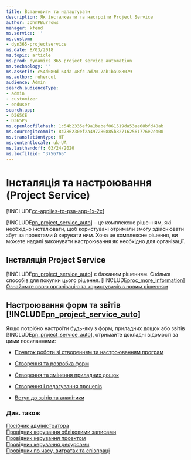 ```yaml
---
title: Встановити та налаштувати
description: Як інсталювати та настроїти Project Service
author: JohnPBurrows
manager: kfend
ms.service: ''
ms.custom:
- dyn365-projectservice
ms.date: 8/03/2018
ms.topic: article
ms.prod: dynamics 365 project service automation
ms.technology: ''
ms.assetid: c54d080d-64da-48fc-ad70-7ab1ba988079
ms.author: ruhercul
audience: Admin
search.audienceType:
- admin
- customizer
- enduser
search.app:
- D365CE
- D365PS
ms.openlocfilehash: 1c54b2335ef9a1babef061519da53ae68bfd48ab
ms.sourcegitcommit: 8c786230ef2a497280885b827162561776e2eb00
ms.translationtype: HT
ms.contentlocale: uk-UA
ms.lasthandoff: 03/24/2020
ms.locfileid: "3756765"
---
```

# <a name="install-and-customize-project-service"></a>Інсталяція та настроювання (Project Service)

[!INCLUDE[cc-applies-to-psa-app-1x-2x](../includes/cc-applies-to-psa-app-1x-2x.md)]

[!INCLUDE[pn_project_service_auto](../includes/pn-project-service-auto.md)] – це комплексне рішенням, які необхідно інсталювати, щоб користувачі отримали змогу здійснювати збут за проектами й керувати ним. Хоча це комплексне рішення, ви можете надалі виконувати настроювання як необхідно для організації.  
<!-- TODO: I expect to find the information on how to get and install this here. Please find that and add it here. Same for Project Service.--> 
  
## <a name="install-project-service"></a>Інсталяція Project Service  
 [!INCLUDE[pn_project_service_auto](../includes/pn-project-service-auto.md)] є бажаним рішенням. Є кілька способів для покупки цього рішення. [!INCLUDE[proc_more_information](../includes/proc-more-information.md)] [Ознайомте свою організацію та користувачів з новим рішенням](../admin/onboard-your-organization-and-users-to-dynamics-365-online.md)  
  
## <a name="customize-pn_project_service_auto-forms-and-reports"></a>Настроювання форм та звітів [!INCLUDE[pn_project_service_auto](../includes/pn-project-service-auto.md)]  
 Якщо потрібно настроїти будь-яку з форм, приладних дощок або звітів [!INCLUDE[pn_project_service_auto](../includes/pn-project-service-auto.md)], отримайте докладні відомості за цими посиланнями:  
  
- [Початок роботи зі створенням та настроюванням програм](../customize/getting-started-customization.md)  
  
- [Створення та розробка форм](../customize/create-design-forms.md)  
  
- [Створення та змінення приладних дощок](../customize/create-edit-dashboards.md)  
  
- [Створення і редагування процесів](../customize/guide-staff-through-common-tasks-processes.md)  
  
- [Вступ до звітів та аналітики](../analytics/reporting-analytics-with-dynamics-365.md)  
  
### <a name="see-also"></a>Див. також  
 [Посібник адміністратора](../project-service/admin-guide.md)   
 [Провідник керування обліковими записами](../project-service/account-manager-guide.md)   
 [Провідник керування проектом](../project-service/project-manager-guide.md)   
 [Провідник керування ресурсами](../project-service/resource-manager-guide.md)   
 [Провідник по часу, витратах та співпраці](../project-service/time-expense-collaboration-guide.md)
